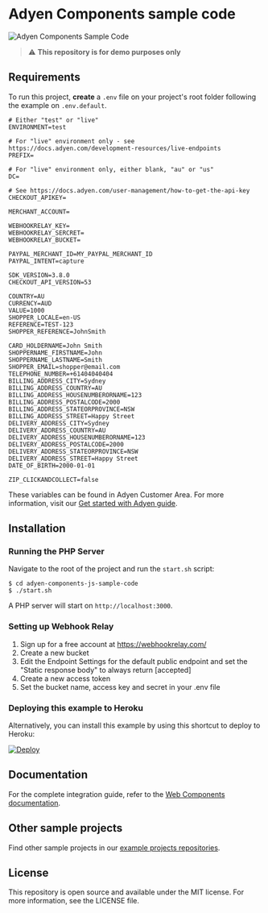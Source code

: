 # Adyen Components sample code

![Adyen Components Sample Code](screenshot.png)

> ⚠️ **This repository is for demo purposes only**

## Requirements

To run this project, **create** a `.env` file on your project's root folder following the example on `.env.default`.

```
# Either "test" or "live"
ENVIRONMENT=test

# For "live" environment only - see https://docs.adyen.com/development-resources/live-endpoints
PREFIX=

# For "live" environment only, either blank, "au" or "us"
DC=

# See https://docs.adyen.com/user-management/how-to-get-the-api-key
CHECKOUT_APIKEY=

MERCHANT_ACCOUNT=

WEBHOOKRELAY_KEY=
WEBHOOKRELAY_SERCRET=
WEBHOOKRELAY_BUCKET=

PAYPAL_MERCHANT_ID=MY_PAYPAL_MERCHANT_ID
PAYPAL_INTENT=capture

SDK_VERSION=3.8.0
CHECKOUT_API_VERSION=53

COUNTRY=AU
CURRENCY=AUD
VALUE=1000
SHOPPER_LOCALE=en-US
REFERENCE=TEST-123
SHOPPER_REFERENCE=JohnSmith

CARD_HOLDERNAME=John Smith
SHOPPERNAME_FIRSTNAME=John
SHOPPERNAME_LASTNAME=Smith
SHOPPER_EMAIL=shopper@email.com
TELEPHONE_NUMBER=+61404040404
BILLING_ADDRESS_CITY=Sydney
BILLING_ADDRESS_COUNTRY=AU
BILLING_ADDRESS_HOUSENUMBERORNAME=123
BILLING_ADDRESS_POSTALCODE=2000
BILLING_ADDRESS_STATEORPROVINCE=NSW
BILLING_ADDRESS_STREET=Happy Street
DELIVERY_ADDRESS_CITY=Sydney
DELIVERY_ADDRESS_COUNTRY=AU
DELIVERY_ADDRESS_HOUSENUMBERORNAME=123
DELIVERY_ADDRESS_POSTALCODE=2000
DELIVERY_ADDRESS_STATEORPROVINCE=NSW
DELIVERY_ADDRESS_STREET=Happy Street
DATE_OF_BIRTH=2000-01-01

ZIP_CLICKANDCOLLECT=false
```

These variables can be found in Adyen Customer Area. For more information, visit our [Get started with Adyen guide](https://docs.adyen.com/payments-essentials/get-started-with-adyen).

## Installation

### Running the PHP Server

Navigate to the root of the project and run the `start.sh` script:

```
$ cd adyen-components-js-sample-code
$ ./start.sh
```

A PHP server will start on `http://localhost:3000`.

### Setting up Webhook Relay

1. Sign up for a free account at https://webhookrelay.com/
2. Create a new bucket
3. Edit the Endpoint Settings for the default public endpoint and set the "Static response body" to always return [accepted]
4. Create a new access token
5. Set the bucket name, access key and secret in your .env file

### Deploying this example to Heroku

Alternatively, you can install this example by using this shortcut to deploy to Heroku:

[![Deploy](https://www.herokucdn.com/deploy/button.svg)](https://heroku.com/deploy?template=https://github.com/astiskala/adyen-components-js-sample-code)

## Documentation

For the complete integration guide, refer to the [Web Components documentation](https://docs.adyen.com/checkout/components-web/).

## Other sample projects

Find other sample projects in our [example projects repositories](https://github.com/adyen-examples).

## License

This repository is open source and available under the MIT license. For more information, see the LICENSE file.
